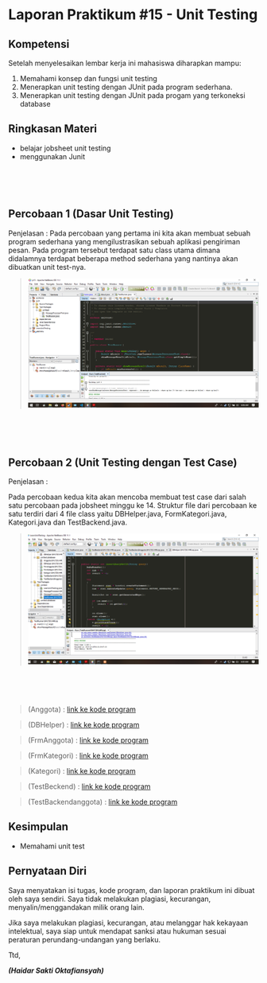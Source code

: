 # Laporan Praktikum #15 - Unit Testing
## Kompetensi

Setelah menyelesaikan lembar kerja ini mahasiswa diharapkan mampu:
1. Memahami konsep dan fungsi unit testing
2. Menerapkan unit testing dengan JUnit pada program sederhana.
3. Menerapkan unit testing dengan JUnit pada progam yang terkoneksi database
  
## Ringkasan Materi

* belajar jobsheet unit testing 
* menggunakan Junit

<br><br><br>

## Percobaan 1 (Dasar Unit Testing)

Penjelasan :
Pada percobaan yang pertama ini kita akan membuat sebuah program sederhana yang mengilustrasikan sebuah aplikasi pengiriman pesan. Pada program tersebut terdapat satu class utama dimana didalamnya terdapat beberapa method sederhana yang nantinya akan dibuatkan unit test-nya.

>![1](img/1.png)


<br><br><br>

## Percobaan 2 (Unit Testing dengan Test Case)

Penjelasan :

Pada percobaan kedua kita akan mencoba membuat test case dari salah satu percobaan pada jobsheet minggu ke 14. Struktur file dari percobaan ke satu terdiri dari 4 file class yaitu DBHelper.java, FormKategori.java, Kategori.java dan TestBackend.java.

>![2](img/2.png)

<br><br><br>

>(Anggota) : [link ke kode program](../../src/15_Unit_Testing/Anggota1841720194Haidar.java)

>(DBHelper) : [link ke kode program](../../src/15_Unit_Testing/DbHelper1841720194Haidar.java)

>(FrmAnggota) : [link ke kode program](../../src/15_Unit_Testing/FrmAnggota1841720194Haidar.java)

>(FrmKategori) : [link ke kode program](../../src/15_Unit_Testing/FrmKategori1841720194Haidar.java)

>(Kategori) : [link ke kode program](../../src/15_Unit_Testing/Kategori1841720194Haidar.java)

>(TestBeckend) : [link ke kode program](../../src/15_Unit_Testing/TestBackend1841720194Haidar.java)

>(TestBackendanggota) : [link ke kode program](../../src/15_Unit_Testing/TestBackendAnggota1841720194Haidar.java)

## Kesimpulan

* Memahami unit test

## Pernyataan Diri

Saya menyatakan isi tugas, kode program, dan laporan praktikum ini dibuat oleh saya sendiri. Saya tidak melakukan plagiasi, kecurangan, menyalin/menggandakan milik orang lain.

Jika saya melakukan plagiasi, kecurangan, atau melanggar hak kekayaan intelektual, saya siap untuk mendapat sanksi atau hukuman sesuai peraturan perundang-undangan yang berlaku.

Ttd,

***(Haidar Sakti Oktafiansyah)***
